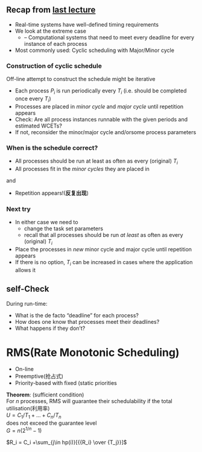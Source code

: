## Recap from [last lecture](Lecture1.md)
* Real-time systems have well-defined
timing requirements
* We look at the extreme case
  * – Computational systems that need to
meet every deadline for every
instance of each process
* Most commonly used: Cyclic scheduling
with Major/Minor cycle 

### Construction of cyclic schedule  

Off-line attempt to construct the schedule
might be iterative

* Each process $P_i$ is run periodically every $T_i$ (i.e. should be completed once every $T_i$)
* Processes are placed in _minor cycle_ and _major cycle_ until repetition appears
* Check: Are all process instances runnable with the given periods and estimated WCETs?
* If not, reconsider the minor/major cycle and/orsome process parameters 

### When is the schedule correct?
* All processes should be run at least as often as every (original) $T_i$
* All processes fit in the _minor cycles_ they are placed in  

and  
* Repetition appears!(**反复出现**)

### Next try
* In either case we need to
  *  change the task set parameters
  *  recall that all processes should be run _at least_ as often as every (original) $T_i$
*  Place the processes in _new_ minor cycle
and major cycle until repetition appears
* If there is no option, $T_i$ can be increased
in cases where the application allows it

## self-Check
During run-time:
* What is the de facto “deadline” for each
process?
* How does one know that processes
meet their deadlines?
* What happens if they don’t?

# RMS(Rate Monotonic Scheduling)
* On-line
* Preemptive(抢占式)
* Priority-based with fixed (static priorities


**Theorem**: (sufficient condition)  
For $n$ processes, RMS will guarantee their
schedulability if the total utilisation(利用率)   
    $U=C_1/T_1+...+C_n/T_n$  
does not exceed the guarantee level  
    $G=n(2^{1/n} -1)$  
    
    
    
$R_i = C_i +\sum_{j\in hp(i)}[{{R_i} \over {T_j}}]$